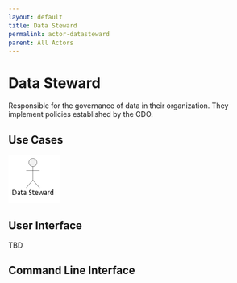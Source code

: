 ```yaml
---
layout: default
title: Data Steward
permalink: actor-datasteward
parent: All Actors
---
```

# Data Steward

Responsible for the governance of data in their organization. They implement policies established by the CDO.



## Use Cases



![Use Case Diagram](./UseCase.png)

## User Interface
TBD

## Command Line Interface
